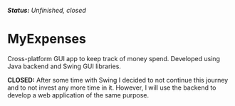 _**Status:** Unfinished, closed_
# MyExpenses
Cross-platform GUI app to keep track of money spend. Developed using Java backend and Swing GUI libraries.


**CLOSED:** After some time with Swing I decided to not continue this journey and to not invest any more time in it. However, I will use the backend to develop a web application of the same purpose.    